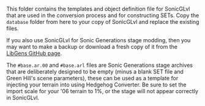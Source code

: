 This folder contains the templates and object definition file for SonicGLvl that are used in the conversion process and for constructing SETs. Copy the `database` folder from here to your copy of SonicGLvl and replace the existing files.

If you also use SonicGLvl for Sonic Generations stage modding, then you may want to make a backup or download a fresh copy of it from the [LibGens GitHub page](https://github.com/DarioSamo/libgens-sonicglvl).

The `#base.ar.00` and `#base.arl` files are Sonic Generations stage archives that are deliberately designed to be empty (minus a blank SET file and Green Hill's scene parameters), these can be used as a template for injecting your terrain into using Hedgehog Converter. Be sure to set the import scale for your '06 terrain to 1%, or the stage will not appear correctly in SonicGLvl.